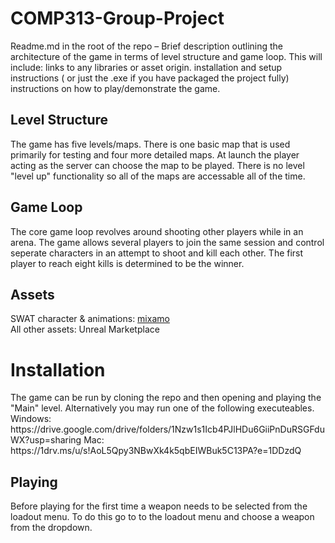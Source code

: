 # COMP313-Group-Project

Readme.md in the root of the repo – Brief description outlining the architecture of the game in terms of level structure and game loop. This will include:
links to any libraries or asset origin.
installation and setup instructions ( or just the .exe if you have packaged the project fully)
instructions on how to play/demonstrate the game.

<h2>Level Structure</h2>
<p>
The game has five levels/maps. There is one basic map that is used primarily for testing and four more detailed maps. At launch the player acting as the server can choose the map to be played. There is no level "level up" functionality so all of the maps are accessable all of the time. 
</p>

<h2>Game Loop</h2>
The core game loop revolves around shooting other players while in an arena. The game allows several players to join the same session and control seperate characters in an attempt to shoot and kill each other. The first player to reach eight kills is determined to be the winner.

<h2>Assets</h2>
SWAT character & animations: <a href src = "https://www.mixamo.com/#/">mixamo</a><br>
All other assets: Unreal Marketplace

<h1>Installation</h1>
The game can be run by cloning the repo and then opening and playing the "Main" level. Alternatively you may run one of the following executeables.<br>
Windows: https://drive.google.com/drive/folders/1Nzw1s1Icb4PJlHDu6GiiPnDuRSGFduWX?usp=sharing
Mac: https://1drv.ms/u/s!AoL5Qpy3NBwXk4k5qbEIWBuk5C13PA?e=1DDzdQ

<h2>Playing</h2>
Before playing for the first time a weapon needs to be selected from the loadout menu. To do this go to to the loadout menu and choose a weapon from the dropdown.

